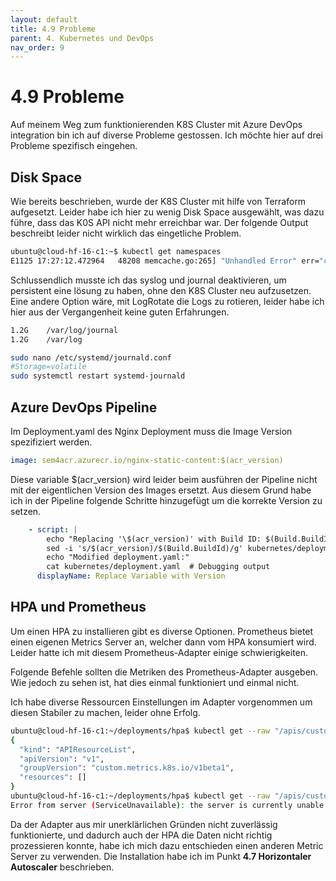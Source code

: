 ```yaml
---
layout: default
title: 4.9 Probleme
parent: 4. Kubernetes und DevOps
nav_order: 9
---
```


# 4.9 Probleme

Auf meinem Weg zum funktionierenden K8S Cluster mit Azure DevOps integration bin ich auf diverse Probleme gestossen.
Ich möchte hier auf drei Probleme spezifisch eingehen.

## Disk Space

Wie bereits beschrieben, wurde der K8S Cluster mit hilfe von Terraform aufgesetzt. Leider habe ich hier zu wenig Disk Space ausgewählt, was dazu führe, dass das K0S API nicht mehr erreichbar war.
Der folgende Output beschreibt leider nicht wirklich das eingetliche Problem. 

```sh
ubuntu@cloud-hf-16-c1:~$ kubectl get namespaces
E1125 17:27:12.472964   48208 memcache.go:265] "Unhandled Error" err="couldn't get current server API group list: Get \"https://10.0.24.147:6443/api?timeout=32s\": dial tcp 10.0.24.147:6443: connect: connection refused"
```

Schlussendlich musste ich das syslog und journal deaktivieren, um persistent eine lösung zu haben, ohne den K8S Cluster neu aufzusetzen.
Eine andere Option wäre, mit LogRotate die Logs zu rotieren, leider habe ich hier aus der Vergangenheit keine guten Erfahrungen.

```sh
1.2G	/var/log/journal
1.2G	/var/log

sudo nano /etc/systemd/journald.conf
#Storage=volatile
sudo systemctl restart systemd-journald
```

## Azure DevOps Pipeline

Im Deployment.yaml des Nginx Deployment muss die Image Version spezifiziert werden.

```yaml
image: sem4acr.azurecr.io/nginx-static-content:$(acr_version)
```

Diese variable $(acr_version) wird leider beim ausführen der Pipeline nicht mit der eigentlichen Version des Images ersetzt.
Aus diesem Grund habe ich in der Pipeline folgende Schritte hinzugefügt um die korrekte Version zu setzen.

```yaml
    - script: |
        echo "Replacing '\$(acr_version)' with Build ID: $(Build.BuildId)"
        sed -i 's/$(acr_version)/$(Build.BuildId)/g' kubernetes/deployment.yaml
        echo "Modified deployment.yaml:"
        cat kubernetes/deployment.yaml  # Debugging output
      displayName: Replace Variable with Version
```


## HPA und Prometheus

Um einen HPA zu installieren gibt es diverse Optionen. 
Prometheus bietet einen eigenen Metrics Server an, welcher dann vom HPA konsumiert wird. Leider hatte ich mit diesem Prometheus-Adapter einige schwierigkeiten.

Folgende Befehle sollten die Metriken des Prometheus-Adapter ausgeben.
Wie jedoch zu sehen ist, hat dies einmal funktioniert und einmal nicht. 

Ich habe diverse Ressourcen Einstellungen im Adapter vorgenommen um diesen Stabiler zu machen, leider ohne Erfolg. 

```sh
ubuntu@cloud-hf-16-c1:~/deployments/hpa$ kubectl get --raw "/apis/custom.metrics.k8s.io/v1beta1" | jq .
{
  "kind": "APIResourceList",
  "apiVersion": "v1",
  "groupVersion": "custom.metrics.k8s.io/v1beta1",
  "resources": []
}
ubuntu@cloud-hf-16-c1:~/deployments/hpa$ kubectl get --raw "/apis/custom.metrics.k8s.io/v1beta1" | jq .
Error from server (ServiceUnavailable): the server is currently unable to handle the request
```

Da der Adapter aus mir unerklärlichen Gründen nicht zuverlässig funktionierte, und dadurch auch der HPA die Daten nicht richtig prozessieren konnte, habe ich mich dazu entschieden einen anderen Metric Server zu verwenden.
Die Installation habe ich im Punkt **4.7 Horizontaler Autoscaler** beschrieben.

